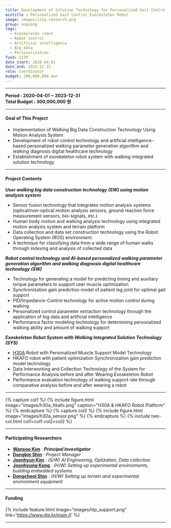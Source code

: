 ```yaml
---
title: Development of Solution Technology for Personalized Gait Control and Performance Evaluation of Lower-limb Robotic Exoskeleton through Artificial Intelligence/Big Data
mintitle : Personalized Gait Control Exoskeleton Robot
image: images/iitp_research.png
group: ongoing 
tags: 
  - Exoskeleton robot
  - Robot control
  - Artificial intelligence
  - Big data
  - Personalization
fund: IITP
date_start: 2020-04-01 
date_end: 2023-12-31 
role: Coordinator
budget: 300,000,000 won
---
```



***    
**<i class="fas fa-sync"></i> Period : 2020-04-01 ~ 2023-12-31**   
**<i class="fas fa-won-sign"></i> Total Budget : 300,000,000 원**    

***     
#### <i class="fas fa-edit"></i>  **Goal of This Project**
* Implementation of Walking Big Data Construction Technology Using Motion Analysis System
* Development of robot control technology and artificial intelligence-based personalized walking parameter generation algorithm and walking diagnosis digital healthcare technology
* Establishment of exoskeleton robot system with walking integrated solution technology

***    
#### <i class="far fa-edit"></i>  **Project Contents**   

**_User walking big data construction technology (SW) using motion analysis system_**    
- Sensor fusion technology that integrates motion analysis systems (optical/non-optical motion analysis sensors, ground reaction force measurement sensors, bio-signals, etc.)
- Human body motion and walking analysis technology using integrated motion analysis system and terrain platform
- Data collection and data set construction technology using the Robot Operating System (ROS) environment
- A technique for classifying data from a wide range of human walks through indexing and analysis of collected data    

**_Robot control technology and AI-based personalized walking parameter generation algorithm and walking diagnosis digital healthcare technology (SW)_**
- Technology for generating a model for predicting timing and auxiliary torque parameters to support user muscle optimization
- Synchronization gain prediction model of patient leg joint for optimal gait support
- PID/Impedance-Control technology for active motion control during walking
- Personalized control parameter extraction technology through the application of big data and artificial intelligence
- Performance factor modeling technology for determining personalized walking ability and amount of walking support

**_Exoskeleton Robot System with Walking Integrated Solution Technology (SYS)_**
- [H30A](https://hexarhc.com/?page_id=4345&lang=ko) Robot with Personalized Muscle Support Model Technology
- HKAFO robot with patient optimization Synchronization gain prediction model technology
- Data Interworking and Collection Technology of the System for Performance Analysis before and after Wearing Exoskeleton Robot
- Performance evaluation technology of walking support rate through comparative analysis before and after wearing a robot


***





{% capture col1 %}
{%
  include figure.html
  image="images/h30a_hkafo.png"
  caption="H30A & HKAFO Robot Platform"
%}
{% endcapture %}
{% capture col2 %}
{%
  include figure.html
  image="images/h30a_sensor.png"
%}
{% endcapture %}
{% include two-col.html col1=col1 col2=col2 %}    





***    
#### **<i class="fas fa-user-circle"></i> Participating Researchers**
* [**Wansoo Kim**](http://harco.hanyang.ac.kr/members/Wansoo-Kim.html)  : **_Principal Investigator_**  
* [**Dongbin Shin**](http://harco.hanyang.ac.kr/members/Dongbin-Shin.html)  : *Project Manager*
* [**Joonhyun Kim**](http://harco.hanyang.ac.kr/members/Joonhyun-Kim.html)   : *(S/W) AI Engineering, Optization, Data collection*
* [**Joonhyung Kong**](http://harco.hanyang.ac.kr/members/Joonhyung-Kong.html)   : *(H/W) Setting up experimental environments, building embedded systems*
* [**Dongcheol Shin**](http://harco.hanyang.ac.kr/members/Dongcheol-Shin.html)   : *(H/W) Setting up terrain and experimental environment equipment*

***    

#### **<i class="fas fa-money-bill-wave-alt"></i> Funding**

{%
  include feature.html
  image="images/iitp_support.png"
  link='https://www.iitp.kr/main.it'
%}


***   